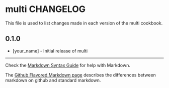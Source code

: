 # multi CHANGELOG

This file is used to list changes made in each version of the multi cookbook.

## 0.1.0
- [your_name] - Initial release of multi

- - -
Check the [Markdown Syntax Guide](http://daringfireball.net/projects/markdown/syntax) for help with Markdown.

The [Github Flavored Markdown page](http://github.github.com/github-flavored-markdown/) describes the differences between markdown on github and standard markdown.
